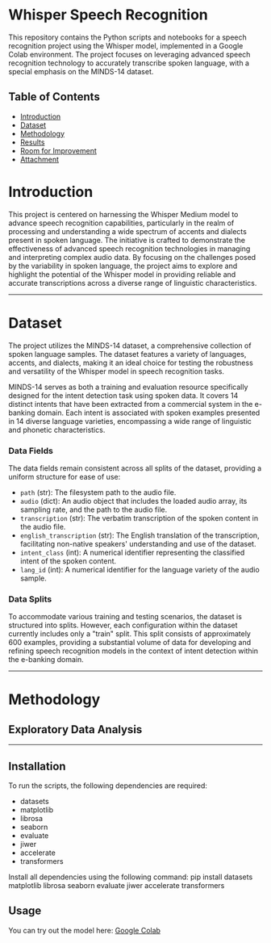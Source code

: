 # Whisper Speech Recognition

This repository contains the Python scripts and notebooks for a speech recognition project using the Whisper model, implemented in a Google Colab environment. The project focuses on leveraging advanced speech recognition technology to accurately transcribe spoken language, with a special emphasis on the MINDS-14 dataset.

## Table of Contents
- [Introduction](#introduction)
- [Dataset](#dataset)
- [Methodology](#methodology)
- [Results](#results)
- [Room for Improvement](#room-for-improvement)
- [Attachment](#attachment)

# Introduction

This project is centered on harnessing the Whisper Medium model to advance speech recognition capabilities, particularly in the realm of processing and understanding a wide spectrum of accents and dialects present in spoken language. The initiative is crafted to demonstrate the effectiveness of advanced speech recognition technologies in managing and interpreting complex audio data. By focusing on the challenges posed by the variability in spoken language, the project aims to explore and highlight the potential of the Whisper model in providing reliable and accurate transcriptions across a diverse range of linguistic characteristics.

---

# Dataset

The project utilizes the MINDS-14 dataset, a comprehensive collection of spoken language samples. The dataset features a variety of languages, accents, and dialects, making it an ideal choice for testing the robustness and versatility of the Whisper model in speech recognition tasks.

MINDS-14 serves as both a training and evaluation resource specifically designed for the intent detection task using spoken data. It covers 14 distinct intents that have been extracted from a commercial system in the e-banking domain. Each intent is associated with spoken examples presented in 14 diverse language varieties, encompassing a wide range of linguistic and phonetic characteristics.

### Data Fields
The data fields remain consistent across all splits of the dataset, providing a uniform structure for ease of use:

- `path` (str): The filesystem path to the audio file.
- `audio` (dict): An audio object that includes the loaded audio array, its sampling rate, and the path to the audio file.
- `transcription` (str): The verbatim transcription of the spoken content in the audio file.
- `english_transcription` (str): The English translation of the transcription, facilitating non-native speakers' understanding and use of the dataset.
- `intent_class` (int): A numerical identifier representing the classified intent of the spoken content.
- `lang_id` (int): A numerical identifier for the language variety of the audio sample.

### Data Splits
To accommodate various training and testing scenarios, the dataset is structured into splits. However, each configuration within the dataset currently includes only a "train" split. This split consists of approximately 600 examples, providing a substantial volume of data for developing and refining speech recognition models in the context of intent detection within the e-banking domain.

---

# Methodology
## Exploratory Data Analysis


---

## Installation

To run the scripts, the following dependencies are required:
- datasets
- matplotlib
- librosa
- seaborn
- evaluate
- jiwer
- accelerate
- transformers

Install all dependencies using the following command: pip install datasets matplotlib librosa seaborn evaluate jiwer accelerate transformers

## Usage

You can try out the model here: [Google Colab](https://colab.research.google.com/drive/1GPmQMYNKdDdoFOsoSsziuE-MTGOYqrzJ#scrollTo=Lxu2nMfW2guX)



